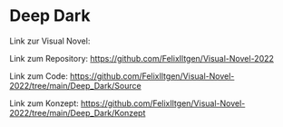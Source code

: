 # Deep Dark

Link zur Visual Novel:

Link zum Repository: https://github.com/FelixIltgen/Visual-Novel-2022

Link zum Code: https://github.com/FelixIltgen/Visual-Novel-2022/tree/main/Deep_Dark/Source

Link zum Konzept: https://github.com/FelixIltgen/Visual-Novel-2022/tree/main/Deep_Dark/Konzept